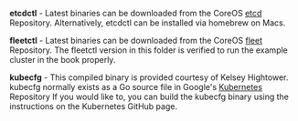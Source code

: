 **etcdctl** - Latest binaries can be downloaded from the CoreOS [etcd](https://github.com/coreos/etcd/releases) Repository.  Alternatively, etcdctl can be installed via homebrew on Macs.

**fleetctl** - Latest binaries can be downloaded from the CoreOS [fleet](https://github.com/coreos/fleet/releases) Repository.  The fleetctl version in this folder is verified to run the example cluster in the book properly.

**kubecfg** - This compiled binary is provided courtesy of Kelsey Hightower.  kubecfg normally exists as a Go source file in Google's [Kubernetes](https://github.com/googlecloudplatform/kubernetes) Repository
If you would like to, you can build the kubecfg binary using the instructions on the Kubernetes GitHub page.
